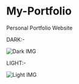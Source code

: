 # My-Portfolio
Personal Portfolio Website


DARK:- 

![Dark IMG](https://user-images.githubusercontent.com/72691698/129842994-fe0aa57f-80c9-4857-a296-58a3bfae09ef.png)


LIGHT:- 

![Light IMG](https://user-images.githubusercontent.com/72691698/129843094-a995c988-2997-43f3-8dae-bda52ac508d0.png)
